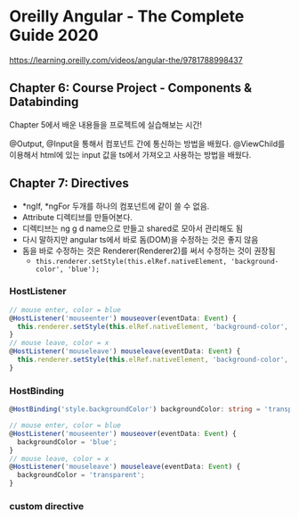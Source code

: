 # Oreilly Angular - The Complete Guide 2020

<https://learning.oreilly.com/videos/angular-the/9781788998437>

## Chapter 6: Course Project - Components & Databinding

Chapter 5에서 배운 내용들을 프로젝트에 실습해보는 시간!

@Output, @Input을 통해서 컴포넌트 간에 통신하는 방법을 배웠다.
@ViewChild를 이용해서 html에 있는 input 값을 ts에서 가져오고 사용하는 방법을 배웠다.

## Chapter 7: Directives

* *ngIf, *ngFor 두개를 하나의 컴포넌트에 같이 쓸 수 없음.
* Attribute 디렉티브를 만들어본다.
* 디렉티브는 ng g d name으로 만들고 shared로 모아서 관리해도 됨
* 다시 말하지만 angular ts에서 바로 돔(DOM)을 수정하는 것은 좋지 않음
* 돔을 바로 수정하는 것은 Renderer(Renderer2)를 써서 수정하는 것이 권장됨
  * `this.renderer.setStyle(this.elRef.nativeElement, 'background-color', 'blue');`


### HostListener

```ts
// mouse enter, color = blue
@HostListener('mouseenter') mouseover(eventData: Event) {
  this.renderer.setStyle(this.elRef.nativeElement, 'background-color', 'blue', false, false);
}
// mouse leave, color = x
@HostListener('mouseleave') mouseleave(eventData: Event) {
  this.renderer.setStyle(this.elRef.nativeElement, 'background-color', 'transparent', false, false);
}
```

### HostBinding

```ts
@HostBinding('style.backgroundColor') backgroundColor: string = 'transparent';

// mouse enter, color = blue
@HostListener('mouseenter') mouseover(eventData: Event) {
  backgroundColor = 'blue';
}
// mouse leave, color = x
@HostListener('mouseleave') mouseleave(eventData: Event) {
  backgroundColor = 'transparent';
}
```

### custom directive



